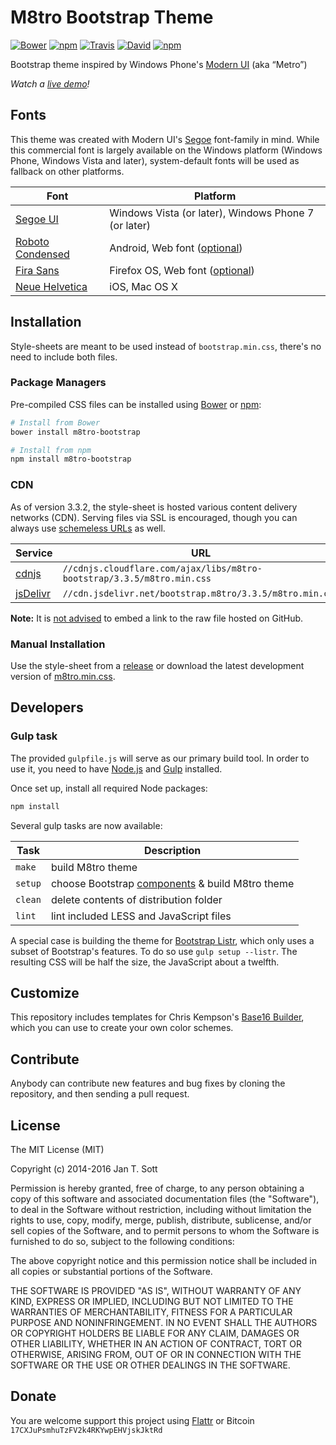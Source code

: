 # M8tro Bootstrap Theme

[![Bower](https://img.shields.io/bower/v/m8tro-bootstrap.svg?style=flat-square)](https://github.com/idleberg/m8tro-bootstrap/releases)
[![npm](https://img.shields.io/npm/v/m8tro-bootstrap.svg?style=flat-square)](https://www.npmjs.com/package/m8tro-bootstrap)
[![Travis](https://img.shields.io/travis/idleberg/m8tro-bootstrap.svg?style=flat-square)](https://travis-ci.org/idleberg/m8tro-bootstrap)
[![David](https://img.shields.io/david/dev/idleberg/m8tro-bootstrap.svg?style=flat-square)](https://david-dm.org/idleberg/m8tro-bootstrap#info=devDependencies)
[![npm](https://img.shields.io/npm/l/m8tro-bootstrap.svg?style=flat-square)](https://www.npmjs.org/package/m8tro-bootstrap)

Bootstrap theme inspired by Windows Phone's [Modern UI](http://msdn.microsoft.com/en-us/library/windows/apps/dn465800.aspx) (aka “Metro”)

*Watch a [live demo](http://idleberg.github.io/m8tro-bootstrap/)!*

## Fonts

This theme was created with Modern UI's [Segoe](http://www.microsoft.com/typography/fonts/family.aspx?FID=331) font-family in mind. While this commercial font is largely available on the Windows platform (Windows Phone, Windows Vista and later), system-default fonts will be used as fallback on other platforms. 

Font | Platform
-----|---------
[Segoe UI](http://www.microsoft.com/typography/fonts/family.aspx?FID=331)         | Windows Vista (or later), Windows Phone 7 (or later)
[Roboto Condensed](http://developer.android.com/design/style/typography.html) | Android, Web font ([optional](http://www.google.com/fonts/specimen/Roboto+Condensed))
[Fira Sans](http://mozilla.github.io/Fira/)        | Firefox OS, Web font ([optional](http://www.google.com/fonts/specimen/Fira+Sans))
[Neue Helvetica](http://www.linotype.com/1266/neuehelvetica-family.html)   | iOS, Mac OS X

## Installation

Style-sheets are meant to be used instead of `bootstrap.min.css`, there's no need to include both files.

### Package Managers

Pre-compiled CSS files can be installed using [Bower](http://bower.io/) or [npm](https://www.npmjs.com):

```bash
# Install from Bower
bower install m8tro-bootstrap

# Install from npm
npm install m8tro-bootstrap
```

### CDN

As of version 3.3.2, the style-sheet is hosted various content delivery networks (CDN). Serving files via SSL is encouraged, though you can always use [schemeless URLs](http://www.paulirish.com/2010/the-protocol-relative-url/) as well.

Service  | URL
---------|----
[cdnjs](http://cdnjs.com/libraries/m8tro-bootstrap)   | `//cdnjs.cloudflare.com/ajax/libs/m8tro-bootstrap/3.3.5/m8tro.min.css`
[jsDelivr](http://www.jsdelivr.com/#!bootstrap.m8tro) | `//cdn.jsdelivr.net/bootstrap.m8tro/3.3.5/m8tro.min.css`

**Note:** It is [not advised](http://stackoverflow.com/a/5503156/1329116) to embed a link to the raw file hosted on GitHub.

### Manual Installation

Use the style-sheet from a [release](https://github.com/idleberg/m8tro-bootstrap/releases) or download the latest development version of [m8tro.min.css](https://raw.githubusercontent.com/idleberg/m8tro-bootstrap/master/dist/css/m8tro.min.css).

## Developers

### Gulp task

The provided `gulpfile.js` will serve as our primary build tool. In order to use it, you need to have [Node.js](http://nodejs.org/download/) and [Gulp](http://gulpjs.com/) installed.

Once set up, install all required Node packages:

```bash
npm install
```

Several gulp tasks are now available:

Task    | Description
--------|------------------
`make`  | build M8tro theme
`setup` | choose Bootstrap [components](http://getbootstrap.com/customize/) & build M8tro theme
`clean` | delete contents of distribution folder
`lint`  | lint included LESS and JavaScript files

A special case is building the theme for [Bootstrap Listr](https://github.com/idleberg/Bootstrap-Listr), which only uses a subset of Bootstrap's features. To do so use `gulp setup --listr`. The resulting CSS will be half the size, the JavaScript about a twelfth.

## Customize

This repository includes templates for Chris Kempson's [Base16 Builder](https://github.com/chriskempson/base16-builder), which you can use to create your own color schemes.

## Contribute

Anybody can contribute new features and bug fixes by cloning the repository, and then sending a pull request.

## License

The MIT License (MIT)

Copyright (c) 2014-2016 Jan T. Sott

Permission is hereby granted, free of charge, to any person obtaining a copy of this software and associated documentation files (the "Software"), to deal in the Software without restriction, including without limitation the rights to use, copy, modify, merge, publish, distribute, sublicense, and/or sell copies of the Software, and to permit persons to whom the Software is furnished to do so, subject to the following conditions:

The above copyright notice and this permission notice shall be included in all copies or substantial portions of the Software.

THE SOFTWARE IS PROVIDED "AS IS", WITHOUT WARRANTY OF ANY KIND, EXPRESS OR IMPLIED, INCLUDING BUT NOT LIMITED TO THE WARRANTIES OF MERCHANTABILITY, FITNESS FOR A PARTICULAR PURPOSE AND NONINFRINGEMENT. IN NO EVENT SHALL THE AUTHORS OR COPYRIGHT HOLDERS BE LIABLE FOR ANY CLAIM, DAMAGES OR OTHER LIABILITY, WHETHER IN AN ACTION OF CONTRACT, TORT OR OTHERWISE, ARISING FROM, OUT OF OR IN CONNECTION WITH THE SOFTWARE OR THE USE OR OTHER DEALINGS IN THE SOFTWARE.

## Donate

You are welcome support this project using [Flattr](https://flattr.com/submit/auto?user_id=idleberg&url=https://github.com/idleberg/m8tro-bootstrap) or Bitcoin `17CXJuPsmhuTzFV2k4RKYwpEHVjskJktRd`